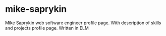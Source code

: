 # mike-saprykin
Mike Saprykin web software engineer profile page. With description of skills and projects profile page. Written in ELM

